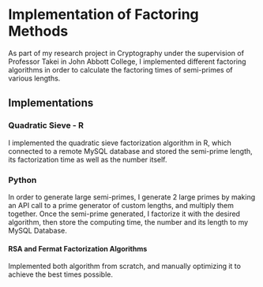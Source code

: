 # Implementation of Factoring Methods

As part of my research project in Cryptography under the supervision of Professor Takei in John Abbott College, I implemented different factoring algorithms in order to calculate the factoring times of semi-primes of various lengths.

## Implementations

### Quadratic Sieve - R

I implemented the quadratic sieve factorization algorithm in R, which connected to a remote MySQL database and stored the semi-prime length, its factorization time as well as the number itself.

### Python

In order to generate large semi-primes, I generate 2 large primes by making an API call to a prime generator of custom lengths, and multiply them together. Once the semi-prime generated, I factorize it with the desired algorithm, then store the computing time, the number and its length to my MySQL Database.

#### RSA and Fermat Factorization Algorithms

Implemented both algorithm from scratch, and manually optimizing it to achieve the best times possible.
